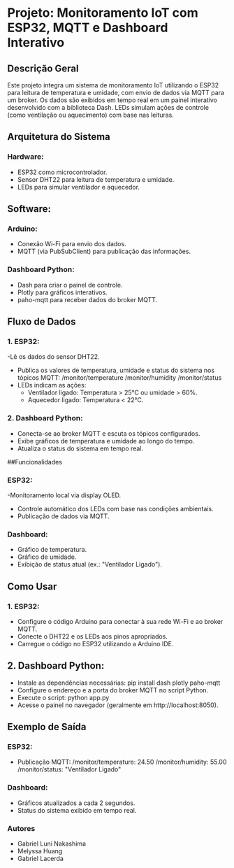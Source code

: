 # Projeto: Monitoramento IoT com ESP32, MQTT e Dashboard Interativo
## Descrição Geral
Este projeto integra um sistema de monitoramento IoT utilizando o ESP32 para leitura de temperatura e umidade, com envio de dados via MQTT para um broker. Os dados são exibidos em tempo real em um painel interativo desenvolvido com a biblioteca Dash. LEDs simulam ações de controle (como ventilação ou aquecimento) com base nas leituras.

## Arquitetura do Sistema
### Hardware:

- ESP32 como microcontrolador.
- Sensor DHT22 para leitura de temperatura e umidade.
- LEDs para simular ventilador e aquecedor.
## Software:
###   Arduino:
  -  Conexão Wi-Fi para envio dos dados.
  - MQTT (via PubSubClient) para publicação das informações.
### Dashboard Python:
  - Dash para criar o painel de controle. 
  - Plotly para gráficos interativos.
  - paho-mqtt para receber dados do broker MQTT.
## Fluxo de Dados
### 1. ESP32:
  -Lê os dados do sensor DHT22.
  - Publica os valores de temperatura, umidade e status do sistema nos tópicos MQTT:
        /monitor/temperature
        /monitor/humidity
        /monitor/status
  - LEDs indicam as ações:
      -  Ventilador ligado: Temperatura > 25°C ou umidade > 60%.
      - Aquecedor ligado: Temperatura < 22°C.
### 2. Dashboard Python:
  - Conecta-se ao broker MQTT e escuta os tópicos configurados.
  - Exibe gráficos de temperatura e umidade ao longo do tempo.
  - Atualiza o status do sistema em tempo real.

##Funcionalidades
###  ESP32:
  -Monitoramento local via display OLED.
  - Controle automático dos LEDs com base nas condições ambientais.
  - Publicação de dados via MQTT.
### Dashboard:
  - Gráfico de temperatura.
  - Gráfico de umidade.
  - Exibição de status atual (ex.: "Ventilador Ligado").
## Como Usar
### 1. ESP32:

  - Configure o código Arduino para conectar à sua rede Wi-Fi e ao broker MQTT.
  - Conecte o DHT22 e os LEDs aos pinos apropriados.
  - Carregue o código no ESP32 utilizando a Arduino IDE.

## 2. Dashboard Python:

  - Instale as dependências necessárias:
      pip install dash plotly paho-mqtt
  - Configure o endereço e a porta do broker MQTT no script Python.
  - Execute o script:
      python app.py
  - Acesse o painel no navegador (geralmente em http://localhost:8050).

## Exemplo de Saída
### ESP32:
  - Publicação MQTT:
      /monitor/temperature: 24.50
      /monitor/humidity: 55.00
      /monitor/status: "Ventilador Ligado"
### Dashboard:
  - Gráficos atualizados a cada 2 segundos.
  - Status do sistema exibido em tempo real.

### Autores

- Gabriel Luni Nakashima
- Melyssa Huang
- Gabriel Lacerda

